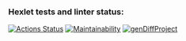 ### Hexlet tests and linter status:
[![Actions Status](https://github.com/helgisax/frontend-project-46/workflows/hexlet-check/badge.svg)](https://github.com/helgisax/frontend-project-46/actions)
[![Maintainability](https://api.codeclimate.com/v1/badges/ab9dad7572011598a674/maintainability)](https://codeclimate.com/github/helgisax/frontend-project-46/maintainability)
[![genDiffProject](https://github.com/helgisax/frontend-project-46/actions/workflows/main.yml/badge.svg)](https://github.com/helgisax/frontend-project-46/actions/workflows/main.yml)